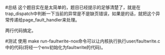 #总结
这个题目实在是太简单的，题目已经提示的足够清楚了，就是在trap_dispatch中判断一下当前的异常是不是缺页错误，如果是的话，就把这个异常传递给page_fault_handler来处理。

两行代码搞定。

#测试
使用 make run-faultwrite-nox命令可以让内核执行执行user/faultwrite.c中的代码(将经一个env初始化为faultwrite的代码)。

